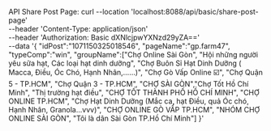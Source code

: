API Share Post Page:
curl --location 'localhost:8088/api/basic/share-post-page' \
--header 'Content-Type: application/json' \
--header 'Authorization: Basic dXNlcjpwYXNzd29yZA==' \
--data '{
    "idPost":"1071150325018546",
    "pageName":"gp.farm47",
    "typeComp":"win",
    "groupName":["Chợ Online Sài Gòn",
    "Hội những người yêu sữa hạt, Các loại hạt dinh dưỡng",
    "Chợ Buôn Sỉ Hạt Dinh Dưỡng ( Macca, Điều, Óc Chó, Hạnh Nhân,……)",
    "Chợ Gò Vấp Online ☑️",
    "Chợ Quận 5 - TP.HCM",
    "Chợ Quận 3 - TP.HCM",
    "CHỢ SÀI GÒN","Chợ Tốt Hồ Chí Minh",
    "Thị trường hạt điều",
    "CHỢ TỐT THÀNH PHỐ HỒ CHÍ MINH",
    "CHỢ ONLINE TP.HCM",
    "Chợ Hạt Dinh Dưỡng (Mắc ca, hạt Điều, quả Óc chó, Hạnh Nhân, Granola...vvv)",
    "CHỢ ONLINE GÒ VẤP TP.HCM",
    "NHÓM CHỢ ONLINE SÀI GÒN",
    "Tôi là dân Sài Gòn TP.Hồ Chí Minh"]
}'
